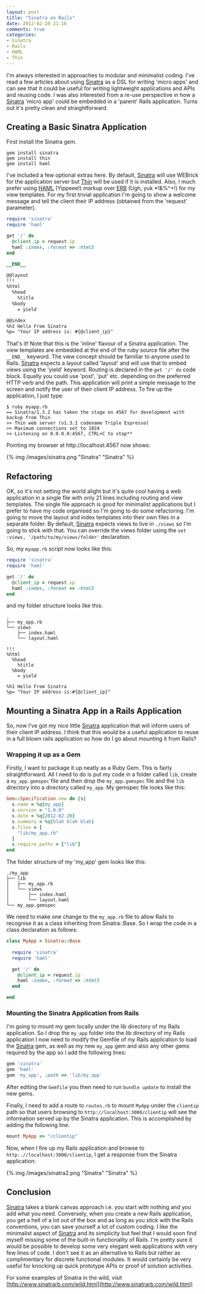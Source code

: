 ```yaml
---
layout: post
title: "Sinatra on Rails"
date: 2012-02-20 21:16
comments: true
categories: 
- Sinatra
- Rails
- HAML
- Thin
---
```

I'm always interested in approaches to modular and minimalist coding.  I've read a few articles about using [Sinatra](http://www.sinatrarb.com/) as a DSL for writing 'micro apps' and can see that it could be useful for writing lightweight applications and APIs and reusing code.  I was also interested from a re-use perspective in how a [Sinatra](http://www.sinatrarb.com/) 'micro app' could be embedded in a 'parent' Rails application.  Turns out it's pretty clean and straightforward.
<!-- More -->
## Creating a Basic Sinatra Application
First install the Sinatra gem.

    gem install sinatra
    gem install thin
    gem install haml 

I've included a few optional extras here. By default, [Sinatra](http://www.sinatrarb.com/) will use WEBrick for the application server but [Thin](http://code.macournoyer.com/thin/) will be used if it is installed.  Also, I much prefer using [HAML](http://haml-lang.com/) (Yippeee!) markup over [ERB](http://ruby-doc.org/stdlib-1.9.3/libdoc/erb/rdoc/ERB.html) (Ugh, yuk *!&%^+!) for my view templates.  For my first trivial application I'm going to show a welcome message and tell the client their IP address (obtained from the 'request' parameter).
``` ruby myapp.rb
require 'sinatra'
require 'haml'

get '/' do
  @client_ip = request.ip
  haml :index, :format => :html5
end

__END__

@@layout
!!!
%html
  %head
    %title
  %body
    = yield

@@index
%h1 Hello From Sinatra
%p= "Your IP address is: #{@client_ip}"
```
That's it!  Note that this is the 'inline' flavour of a Sinatra application.  The view templates are embedded at the end of the ruby source file after the `__END__` keyword.  The view concept should be familiar to anyone used to Rails.  [Sinatra](http://www.sinatrarb.com/) expects a layout called 'layout' and will use that to embed views using the 'yield' keyword.  Routing is declared in the `get '/' do` code block.  Equally you could use 'post', 'put' etc. depending on the preferred HTTP verb and the path.  This application will print a simple message to the screen and notify the user of their client IP address.  To fire up the application, I just type:

    $ ruby myapp.rb
    == Sinatra/1.3.2 has taken the stage on 4567 for development with backup from Thin
    >> Thin web server (v1.3.1 codename Triple Espresso)
    >> Maximum connections set to 1024
    >> Listening on 0.0.0.0:4567, CTRL+C to stop**

Pointing my browser at http://localhost:4567 now shows:

{% img /images/sinatra.png "Sinatra" "Sinatra" %}

## Refactoring
OK, so it's not setting the world alight but it's quite cool having a web application in a single file with only 21 lines including routing and view templates.  The single file approach is good for minimalist applications but I prefer to have my code organised so I'm going to do some refactoring.  I'm going to move the layout and index templates into their own files in a separate folder.  By default, [Sinatra](http://www.sinatrarb.com/) expects views to live in `./views` so I'm going to stick with that.  You can override the views folder using the `set :views, '/path/to/my/views/folder'` declaration.

So, my `myapp.rb` script now looks like this:

``` ruby myapp.rb
require 'sinatra'
require 'haml'

get '/' do
  @client_ip = request.ip
  haml :index, :format => :html5
end
```

and my folder structure looks like this:

    .
    ├── my_app.rb
    └── views
        ├── index.haml
        └── layout.haml

``` haml layout.haml
!!!
%html
  %head
    %title
  %body
    = yield
```
``` haml index.haml
%h1 Hello From Sinatra
%p= "Your IP address is:#{@client_ip}"
```

## Mounting a Sinatra App in a Rails Application
So, now I've got my nice little [Sinatra](http://www.sinatrarb.com/) application that will inform users of their client IP address.  I think that this would be a useful application to reuse in a full blown rails application so how do I go about mounting it from Rails?

### Wrapping it up as a Gem
Firstly, I want to package it up neatly as a Ruby Gem.  This is fairly straightforward.  All I need to do is put my code in a folder called `lib`, create a `my_app.gemspec` file and then drop the `my_app.gemspec` file and the `lib` directory into a directory called `my_app`.  My gemspec file looks like this:
``` ruby my_app.gemspec
Gem::Specification.new do |s|
  s.name = %q{my_app}
  s.version = "1.0.0"
  s.date = %q{2012-02-20}
  s.summary = %q{blah blah blah}
  s.files = [
    "lib/my_app.rb"
  ]
  s.require_paths = ["lib"]
end
```
The folder structure of my 'my_app' gem looks like this:

    ./my_app
    ├── lib
    │   ├── my_app.rb
    │   └── views
    │       ├── index.haml
    │       └── layout.haml
    └── my_app.gemspec

We need to make one change to the `my_app.rb` file to allow Rails to recognise it as a class inheriting from Sinatra::Base.  So I wrap the code in a class declaration as follows:

``` ruby my_app.rb
class MyApp < Sinatra::Base
  
  require 'sinatra'
  require 'haml'

  get '/' do
    @client_ip = request.ip
    haml :index, :format => :html5
  end

end
```
### Mounting the Sinatra Application from Rails
I'm going to mount my gem locally under the lib directory of my Rails application. So I drop the `my_app` folder into the lib directory of my Rails application  I now need to modify the Gemfile of my Rails application to load the [Sinatra](http://www.sinatrarb.com/) gem, as well as my new `my_app` gem and also any other gems required by the app so I add the following lines:

``` ruby Gemfile
gem 'sinatra'
gem 'haml'
gem 'my_app', :path => 'lib/my_app'
```
After editing the `Gemfile` you then need to run `bundle update` to install the new gems.

Finally, I need to add a route to `routes.rb` to mount `MyApp` under the `clientip` path so that users browsing to `http://localhost:3000/clientip` will see the information served up by the Sinatra application.  This is accomplished by adding the following line:
``` ruby routes.rb
mount MyApp => "/clientip"
```

Now, when I fire up my Rails application and browse to `http:.//localhost:3000/clientip`, I get a response from the Sinatra application:

{% img /images/sinatra2.png "Sinatra" "Sinatra" %}

## Conclusion
[Sinatra](http://www.sinatrarb.com/) takes a blank canvas approach i.e. you start with nothing and you add what you need.  Conversely, when you create a new Rails application, you get a hell of a lot out of the box and as long as you stick with the Rails conventions, you can save yourself a lot of custom coding.  I like the minimalist aspect of [Sinatra](http://www.sinatrarb.com/) and its simplicity but feel that I would soon find myself missing some of the built-in functionality of Rails.  I'm pretty sure it would be possible to develop some very elegant web applications with very few lines of code.  I don't see it as an alternative to Rails but rather as complimentary for discrete functional modules.  It would certainly be very useful for knocking up quick prototype APIs or proof of solution activities.

For some examples of Sinatra in the wild, visit [http://www.sinatrarb.com/wild.html](http://www.sinatrarb.com/wild.html)
